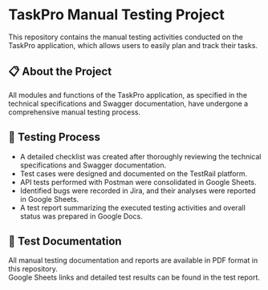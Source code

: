 # TaskPro Manual Testing Project

This repository contains the manual testing activities conducted on the TaskPro application, which allows users to easily plan and track their tasks.

## 📋 About the Project
All modules and functions of the TaskPro application, as specified in the technical specifications and Swagger documentation, have undergone a comprehensive manual testing process.

## 🧪 Testing Process
- A detailed checklist was created after thoroughly reviewing the technical specifications and Swagger documentation.  
- Test cases were designed and documented on the TestRail platform.  
- API tests performed with Postman were consolidated in Google Sheets.  
- Identified bugs were recorded in Jira, and their analyses were reported in Google Sheets.  
- A test report summarizing the executed testing activities and overall status was prepared in Google Docs.

## 📄 Test Documentation
All manual testing documentation and reports are available in PDF format in this repository.  
Google Sheets links and detailed test results can be found in the test report.
